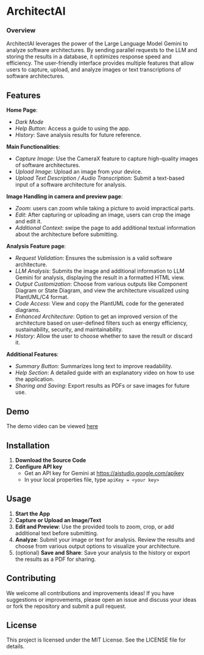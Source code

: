 # ArchitectAI
### Overview
ArchitectAI leverages the power of the Large Language Model Gemini to analyze software architectures. By sending parallel requests to the LLM and storing the results in a database, it optimizes response speed and efficiency. The user-friendly interface provides multiple features that allow users to capture, upload, and analyze images or text transcriptions of software architectures.

## Features

  **Home Page**:

  - *Dark Mode*
  - *Help Button*: Access a guide to using the app.
  - *History*: Save analysis results for future reference. 

  **Main Functionalities**:

  - *Capture Image*: Use the CameraX feature to capture high-quality images of software architectures.
  - *Upload Image*: Upload an image from your device.
  - *Upload Text Description / Audio Transcription*: Submit a text-based input of a software architecture for analysis.
  
  **Image Handling in camera and preview page**:

  - *Zoom*: users can zoom while taking a picture to avoid impractical parts.
  - *Edit*: After capturing or uploading an image, users can crop the image and edit it.
  - *Additional Context*: swipe the page to add additional textual information about the architecture before submitting.
  
  **Analysis Feature page**:

  - *Request Validation*: Ensures the submission is a valid software architecture.
  - *LLM Analysis*: Submits the image and additional information to LLM Gemini for analysis, displaying the result in a formatted HTML view.
  - *Output Customization*: Choose from various outputs like Component Diagram or State Diagram, and view the architecture visualized using PlantUML/C4 format.
  - *Code Access*: View and copy the PlantUML code for the generated diagrams.
  - *Enhanced Architecture*: Option to get an improved version of the architecture based on user-defined filters such as energy efficiency, sustainability, security, and maintainability.
  - *History*: Allow the user to choose whether to save the result or discard it.
  
  **Additional Features**:

  - *Summary Button*: Summarizes long text to improve readability.
  - *Help Section*: A detailed guide with an explanatory video on how to use the application.
  - *Sharing and Saving*: Export results as PDFs or save images for future use.

## Demo
The demo video can be viewed [here](https://app.weet.co/play/919aa77a/create-video-tutorials-with-weet)

## Installation
1. **Download the Source Code**
2. **Configure API key** 
   - Get an API key for Gemini at https://aistudio.google.com/apikey
   - In your local properties file, type `apiKey = <your key>`

## Usage
1. **Start the App**
2. **Capture or Upload an Image/Text**
3. **Edit and Preview**:
Use the provided tools to zoom, crop, or add additional text before submitting.
4. **Analyze**:
Submit your image or text for analysis. Review the results and choose from various output options to visualize your architecture.
5. (optional) **Save and Share**:
Save your analysis to the history or export the results as a PDF for sharing.

## Contributing
We welcome all contributions and improvements ideas! If you have suggestions or improvements, please open an issue and discuss your ideas or fork the repository and submit a pull request.

## License
This project is licensed under the MIT License. See the LICENSE file for details.